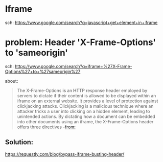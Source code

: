 # Iframe
sch: https://www.google.com/search?q=javascript+get+element+in+iframe

# problem: Header 'X-Frame-Options' to 'sameorigin'
sch: https://www.google.com/search?q=iframe+%27X-Frame-Options%27+to+%27sameorigin%27

about:
>The X-Frame-Options is an HTTP response header employed by servers to dictate if their content is allowed to be displayed within an iframe on an external website. It provides a level of protection against clickjacking attacks. Clickjacking is a malicious technique where an attacker tricks a user into clicking on a hidden element, leading to unintended actions. By dictating how a document can be embedded into other documents using an iframe, the X-Frame-Options header offers three directives
>-[from:](https://requestly.com/blog/bypass-iframe-busting-header/)

## Solution:
https://requestly.com/blog/bypass-iframe-busting-header/
